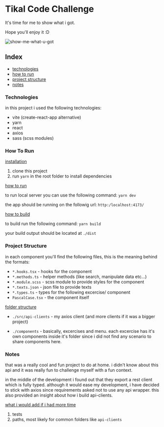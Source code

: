 # Tikal Code Challenge

It's time for me to show what i got.

Hope you'll enjoy it :D

![show-me-what-u-got](https://i1.sndcdn.com/artworks-000296902254-4ez6z7-t200x200.jpg)

## Index

- [technologies](###technologies)
- [how to run](###how-to-run)
- [project structure](###project-structure)
- [notes](###notes)

### Technologies

in this project i used the following technologies:

- vite (create-react-app alternative)
- yarn
- react
- axios
- sass (scss modules)

### How To Run

<ins>installation</ins>

1. clone this project
2. run `yarn` in the root folder to install dependencies

<ins>how to run</ins>

to run local server you can use the following command: `yarn dev`

the app should be running on the followig url: `http:/localhost:4173/`

<ins>how to build</ins>

to build run the following command: `yarn build`

your build output should be located at `./dist`

### Project Structure

in each component you'll find the following files, this is the meaning behind the formats:

- `*.hooks.tsx` - hooks for the component
- `*.methods.ts` - helper methods (like search, manipulate data etc...)
- `*.module.scss` - scss module to provide styles for the component
- `*.texts.json` - json file to provide texts
- `*.types.ts` - types for the following excercise/ component
- `PascalCase.tsx` - the component itself

<ins>folder structure</ins>

- `./src/api-clients` - my axios client (and more clients if it was a bigger project)

- `./components` - basically, excercises and menu. each excercise has it's own components inside it's folder since i did not find any scenario to share components here.

### Notes

that was a really cool and fun project to do at home.
i didn't know about this api and it was really fun to challenge myself with a fun context.

in the middle of the development i found out that they export a rest client which is fully typed.
although it would ease my development, i have decided to stick with axios since requirements asked not to use any api wrapper.
this also provided an insight about how i build api-clients.

<ins>what i would add if i had more time</ins>

1. tests
2. paths, most likely for common folders like `api-clients`

